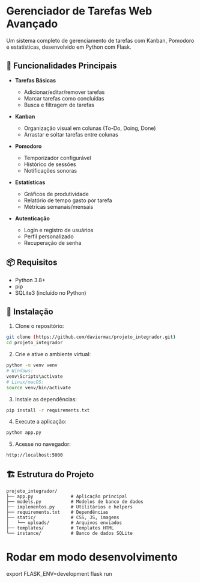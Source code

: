 # Gerenciador de Tarefas Web Avançado

Um sistema completo de gerenciamento de tarefas com Kanban, Pomodoro e estatísticas, desenvolvido em Python com Flask.

## 🚀 Funcionalidades Principais

- **Tarefas Básicas**
  - Adicionar/editar/remover tarefas
  - Marcar tarefas como concluídas
  - Busca e filtragem de tarefas

- **Kanban**
  - Organização visual em colunas (To-Do, Doing, Done)
  - Arrastar e soltar tarefas entre colunas

- **Pomodoro**
  - Temporizador configurável
  - Histórico de sessões
  - Notificações sonoras

- **Estatísticas**
  - Gráficos de produtividade
  - Relatório de tempo gasto por tarefa
  - Métricas semanais/mensais

- **Autenticação**
  - Login e registro de usuários
  - Perfil personalizado
  - Recuperação de senha

## 📦 Requisitos

- Python 3.8+
- pip
- SQLite3 (incluído no Python)

## 🔧 Instalação

1. Clone o repositório:
```bash
git clone (https://github.com/daviermac/projeto_integrador.git)
cd projeto_integrador
```

2. Crie e ative o ambiente virtual:
```bash
python -m venv venv
# Windows:
venv\Scripts\activate
# Linux/macOS:
source venv/bin/activate
```

3. Instale as dependências:
```bash
pip install -r requirements.txt
```

4. Execute a aplicação:
```bash
python app.py
```

5. Acesse no navegador:
```
http://localhost:5000
```

## 🏗️ Estrutura do Projeto

```
projeto_integrador/
├── app.py              # Aplicação principal
├── models.py           # Modelos de banco de dados
├── implementos.py      # Utilitários e helpers
├── requirements.txt    # Dependências
├── static/             # CSS, JS, imagens
│   └── uploads/        # Arquivos enviados
├── templates/          # Templates HTML
└── instance/           # Banco de dados SQLite
```

# Rodar em modo desenvolvimento
export FLASK_ENV=development
flask run
```

